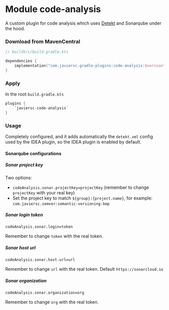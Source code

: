 # Module code-analysis

A custom plugin for code analysis which uses [Detekt](https://github.com/detekt/detekt) and
Sonarqube under the hood.

### Download from MavenCentral

```kotlin
// buildSrc/build.gradle.kts

dependencies {
    implementation("com.javiersc.gradle-plugins:code-analysis:$version")
}
```

### Apply

In the root `build.gradle.kts`

```kotlin
plugins {
    `javiersc-code-analysis`
}
```

### Usage

Completely configured, and it adds automatically the `detekt.xml` config used by the IDEA plugin, so
the IDEA plugin is enabled by default.

#### Sonarqube configurations

##### Sonar project key

Two options:

- `codeAnalysis.sonar.projectKey=projectKey` (remember to change `projectKey` with your real key)
- Set the project key to match `${group}:{project.name}`, for
  example: `com.javiersc.semver:semantic-versioning-kmp`

##### Sonar login token

```properties
codeAnalysis.sonar.login=token
```

Remember to change `token` with the real token.

##### Sonar host url

```properties
codeAnalysis.sonar.host.url=url
```

Remember to change `url` with the real token. Default `https://sonarcloud.io`

##### Sonar organization

```properties
codeAnalysis.sonar.organization=org
```

Remember to change `org` with the real token.
